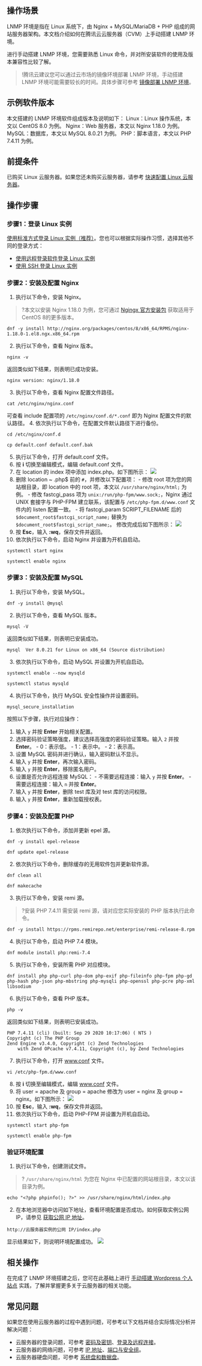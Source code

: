 ## 操作场景
LNMP 环境是指在 Linux 系统下，由 Nginx + MySQL/MariaDB + PHP 组成的网站服务器架构。本文档介绍如何在腾讯云云服务器（CVM）上手动搭建 LNMP 环境。

进行手动搭建 LNMP 环境，您需要熟悉 Linux 命令，并对所安装软件的使用及版本兼容性比较了解。

>!腾讯云建议您可以通过云市场的镜像环境部署 LNMP 环境，手动搭建 LNMP 环境可能需要较长的时间。具体步骤可参考 [镜像部署 LNMP 环境](https://cloud.tencent.com/document/product/213/38053)。


## 示例软件版本
本文搭建的 LNMP 环境软件组成版本及说明如下：
Linux：Linux 操作系统，本文以 CentOS 8.0 为例。
Nginx：Web 服务器，本文以 Nginx 1.18.0 为例。
MySQL：数据库，本文以 MySQL 8.0.21 为例。
PHP：脚本语言，本文以 PHP 7.4.11 为例。

## 前提条件
已购买 Linux 云服务器。如果您还未购买云服务器，请参考 [快速配置 Linux 云服务器](https://cloud.tencent.com/document/product/213/2936)。

## 操作步骤
### 步骤1：登录 Linux 实例
[使用标准方式登录 Linux 实例（推荐）](https://cloud.tencent.com/document/product/213/5436)。您也可以根据实际操作习惯，选择其他不同的登录方式：
- [使用远程登录软件登录 Linux 实例](https://cloud.tencent.com/document/product/213/35699)
- [使用 SSH 登录 Linux 实例](https://cloud.tencent.com/document/product/213/35700)

### 步骤2：安装及配置 Nginx
1. 执行以下命令，安装 Nginx。
>?本文以安装 Nginx 1.18.0 为例，您可通过 [Ngingx 官方安装包](http://nginx.org/packages/centos/8/x86_64/RPMS/?spm=a2c4g.11186623.2.31.557423bfYPMd6u) 获取适用于 CentOS 8的更多版本。
>
```
dnf -y install http://nginx.org/packages/centos/8/x86_64/RPMS/nginx-1.18.0-1.el8.ngx.x86_64.rpm
```
2. 执行以下命令，查看 Nginx 版本。
```
nginx -v
```
返回类似如下结果，则表明已成功安装。
```
nginx version: nginx/1.18.0
```
3. 执行以下命令，查看 Nginx 配置文件路径。
```
cat /etc/nginx/nginx.conf
```
可查看 include 配置项的 `/etc/nginx/conf.d/*.conf` 即为 Nginx 配置文件的默认路径。
4. 依次执行以下命令，在配置文件默认路径下进行备份。
```
cd /etc/nginx/conf.d
```
```
cp default.conf default.conf.bak
```
5. 执行以下命令，打开 default.conf 文件。
6. 按 **i** 切换至编辑模式，编辑 default.conf 文件。
  1. 在 location 的 index 项中添加 index.php。如下图所示：
![](https://main.qcloudimg.com/raw/32df0b8ba82278cd96cf86152738677e.png)
  2. 删除 location ~ \.php$ 前的 `#`，并修改以下配置项：
    - 修改 root 项为您的网站根目录，即 location 中的 root 项，本文以 `/usr/share/nginx/html;` 为例。
    - 修改 fastcgi_pass 项为 `unix:/run/php-fpm/www.sock;`，Nginx 通过 UNIX 套接字与 PHP-FPM 建立联系，该配置与 `/etc/php-fpm.d/www.conf` 文件内的 listen 配置一致。
    - 将 fastcgi_param  SCRIPT_FILENAME 后的 `$document_root$fastcgi_script_name;` 替换为 `$document_root$fastcgi_script_name;`。
    修改完成后如下图所示：
![](https://main.qcloudimg.com/raw/2e4bff09d70399881bfbf995390a58d3.png) 
7. 按 **Esc**，输入 **:wq**，保存文件并返回。
8. 依次执行以下命令，启动 Nginx 并设置为开机自启动。
```
systemctl start nginx
```
```
systemctl enable nginx
```

### 步骤3：安装及配置 MySQL
1. 执行以下命令，安装 MySQL。
```
dnf -y install @mysql
```
2. 执行以下命令，查看 MySQL 版本。
```
mysql -V
```
返回类似如下结果，则表明已安装成功。
```
mysql  Ver 8.0.21 for Linux on x86_64 (Source distribution)
```
3. 依次执行以下命令，启动 MySQL 并设置为开机自启动。
```
systemctl enable --now mysqld
```
```
systemctl status mysqld
```
4. 执行以下命令，执行 MySQL 安全性操作并设置密码。
```
mysql_secure_installation
```
按照以下步骤，执行对应操作：
  1. 输入 `y` 并按 **Enter** 开始相关配置。
  2. 选择密码验证策略强度，建议选择高强度的密码验证策略。输入 `2` 并按 **Enter**。
    - 0：表示低。
    - 1：表示中。
    - 2：表示高。
  3. 设置 MySQL 密码并进行确认，输入密码默认不显示。
  4. 输入 `y` 并按 **Enter**，再次输入密码。
  5. 输入 `y` 并按 **Enter**，移除匿名用户。
  6. 设置是否允许远程连接 MySQL：
    - 不需要远程连接：输入 `y` 并按 **Enter**。
    - 需要远程连接：输入 `n` 并按 **Enter**。
  7. 输入 `y` 并按 **Enter**，删除 test 库及对 test 库的访问权限。
  8. 输入 `y` 并按 **Enter**，重新加载授权表。

### 步骤4：安装及配置 PHP
1. 依次执行以下命令，添加并更新 epel 源。
```
dnf -y install epel-release
```
```
dnf update epel-release
```
2. 依次执行以下命令，删除缓存的无用软件包并更新软件源。
```
dnf clean all
```
```
dnf makecache
```
3. 执行以下命令，安装 remi 源。
>?安装 PHP 7.4.11 需安装 remi 源，请对应您实际安装的 PHP 版本执行此命令。
>
```
dnf -y install https://rpms.remirepo.net/enterprise/remi-release-8.rpm
```
4. 执行以下命令，启动 PHP 7.4 模块。
```
dnf module install php:remi-7.4
```
5. 执行以下命令，安装所需 PHP 对应模块。
```
dnf install php php-curl php-dom php-exif php-fileinfo php-fpm php-gd php-hash php-json php-mbstring php-mysqli php-openssl php-pcre php-xml libsodium
```
6. 执行以下命令，查看 PHP 版本。
```
php -v
```
返回类似如下结果，则表明已安装成功。
```
PHP 7.4.11 (cli) (built: Sep 29 2020 10:17:06) ( NTS )
Copyright (c) The PHP Group
Zend Engine v3.4.0, Copyright (c) Zend Technologies
    with Zend OPcache v7.4.11, Copyright (c), by Zend Technologies
```
7. 执行以下命令，打开 www.conf 文件。
```
vi /etc/php-fpm.d/www.conf
```
8. 按 **i** 切换至编辑模式，编辑 www.conf 文件。
9. 将 user = apache 及 group = apache 修改为 user = nginx 及 group = nginx。如下图所示：
![](https://main.qcloudimg.com/raw/ceb9c202ebe56c9bd9265e86c0ad2333.png)
10. 按 **Esc**，输入 **:wq**，保存文件并返回。
11. 依次执行以下命令，启动 PHP-FPM 并设置为开机自启动。
```
systemctl start php-fpm
```
```
systemctl enable php-fpm
```

### 验证环境配置
1. 执行以下命令，创建测试文件。
>? `/usr/share/nginx/html` 为您在 Nginx 中已配置的网站根目录，本文以该目录为例。
>
```
echo "<?php phpinfo(); ?>" >> /usr/share/nginx/html/index.php
```
2. 在本地浏览器中访问如下地址，查看环境配置是否成功。如何获取实例公网 IP，请参见 [获取公网 IP 地址](https://cloud.tencent.com/document/product/213/17940)。
```
http://云服务器实例的公网 IP/index.php
```
显示结果如下，则说明环境配置成功。
![](https://main.qcloudimg.com/raw/182c0f73df20d66216a9b73d571b2093.png)

## 相关操作
在完成了 LNMP 环境搭建之后，您可在此基础上进行 [手动搭建 Wordpress 个人站点](https://cloud.tencent.com/document/product/213/8044) 实践，了解并掌握更多关于云服务器的相关功能。

## 常见问题

如果您在使用云服务器的过程中遇到问题，可参考以下文档并结合实际情况分析并解决问题：

- 云服务器的登录问题，可参考 [密码及密钥](https://cloud.tencent.com/document/product/213/18120)、[登录及远程连接](https://cloud.tencent.com/document/product/213/17278)。
- 云服务器的网络问题，可参考 [IP 地址](https://cloud.tencent.com/document/product/213/17285)、[端口与安全组](https://cloud.tencent.com/document/product/213/2502)。
- 云服务器硬盘问题，可参考 [系统盘和数据盘](https://cloud.tencent.com/document/product/213/17351)。

